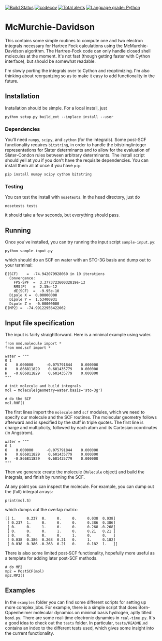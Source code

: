 [![Build Status](https://travis-ci.org/jjgoings/McMurchie-Davidson.svg?branch=master)](https://travis-ci.org/jjgoings/McMurchie-Davidson) 
[![codecov](https://codecov.io/gh/jjgoings/McMurchie-Davidson/branch/master/graph/badge.svg)](https://codecov.io/gh/jjgoings/McMurchie-Davidson)
[![Total alerts](https://img.shields.io/lgtm/alerts/g/jjgoings/McMurchie-Davidson.svg?logo=lgtm&logoWidth=18)](https://lgtm.com/projects/g/jjgoings/McMurchie-Davidson/alerts/)
[![Language grade: Python](https://img.shields.io/lgtm/grade/python/g/jjgoings/McMurchie-Davidson.svg?logo=lgtm&logoWidth=18)](https://lgtm.com/projects/g/jjgoings/McMurchie-Davidson/context:python)

# McMurchie-Davidson

This contains some simple routines to compute one and two electron integrals 
necessary for Hartree Fock calculations using the McMurchie-Davidson algorithm.
The Hartree-Fock code can only  handle closed shell molecules at the moment. 
It's not fast (though getting faster with Cython interface), but should be 
somewhat readable. 

I'm slowly porting the integrals over to Cython and reoptimizing. I'm also 
thinking about reorganizing so as to make it easy to add functionality in the 
future.

## Installation
Installation should be simple. For a local install, just

```
python setup.py build_ext --inplace install --user
```

### Dependencies
You'll need `numpy`, `scipy`, and `cython` (for the integrals). Some post-SCF functionality requires `bitstring`, in order to handle the bitstring/integer representations for Slater determinants and to allow for the evaluation of Slater-Condon rules between arbitrary determinants. The install script should yell at you if you don't have the requisite dependencies. You can install them all at once if you have `pip`:

```
pip install numpy scipy cython bitstring
```

### Testing
You can test the install with `nosetests`. In the head directory, just do

```
nosetests tests
```

it should take a few seconds, but everything should pass.

## Running
Once you've installed, you can try running the input script `sample-input.py`:

```
python sample-input.py
```

which should do an SCF on water with an STO-3G basis and dump out to your terminal:

```
E(SCF)    =  -74.942079928060 in 10 iterations
  Convergence:
    FPS-SPF  =  3.377372360032819e-13
    RMS(P)   =  2.35e-12
    dE(SCF)  =  -9.95e-10
  Dipole X =  0.00000000
  Dipole Y =  1.53400931
  Dipole Z =  -0.00000000
E(MP2) =  -74.99122956422062
```

## Input file specification

The input is fairly straightforward. Here is a minimal example using water.

```
from mmd.molecule import *
from mmd.scf import *

water = """
0 1
O    0.000000      -0.075791844    0.000000
H    0.866811829    0.601435779    0.000000
H   -0.866811829    0.601435779    0.000000
"""

# init molecule and build integrals
mol = Molecule(geometry=water,basis='sto-3g')

# do the SCF
mol.RHF()
```

The first lines import the `molecule` and `scf` modules, which we need to specify our molecule and the SCF routines. The molecular geometry follows afterward and is specified by the stuff in triple quotes. The first line is charge and multiplicity, followed by each atom and its Cartesian coordinates (in Angstrom).

```
water = """
0 1
O    0.000000      -0.075791844    0.000000
H    0.866811829    0.601435779    0.000000
H   -0.866811829    0.601435779    0.000000
"""
```

Then we generate create the molecule (`Molecule` object) and build the integrals, and finish by running the SCF.

At any point you can inspect the molecule. For example, you can dump out the (full) integral arrays:

```
print(mol.S)
```

which dumps out the overlap matrix:

```
[[ 1.     0.237  0.     0.     0.     0.038  0.038]
 [ 0.237  1.     0.     0.     0.     0.386  0.386]
 [ 0.     0.     1.     0.     0.     0.268 -0.268]
 [ 0.     0.     0.     1.     0.     0.21   0.21 ]
 [ 0.     0.     0.     0.     1.     0.     0.   ]
 [ 0.038  0.386  0.268  0.21   0.     1.     0.182]
 [ 0.038  0.386 -0.268  0.21   0.     0.182  1.   ]]
```

There is also some limited post-SCF functionality, hopefully more useful as a 
template for adding later post-SCF methods.

```
# do MP2
mp2 = PostSCF(mol)
mp2.MP2()
```

## Examples
In the `examples` folder you can find some different scripts for setting up more complex jobs. For example, there is a simple script that does Born-Oppenheimer molecular dynamics on minimal basis hydrogen, aptly titled `bomd.py`. There are some real-time electronic dynamics in `real-time.py`. It's a good idea to check out the `tests` folder. In particular, `tests/README.md` contains an index to the different tests used, which gives some insight into the current functionality. 
